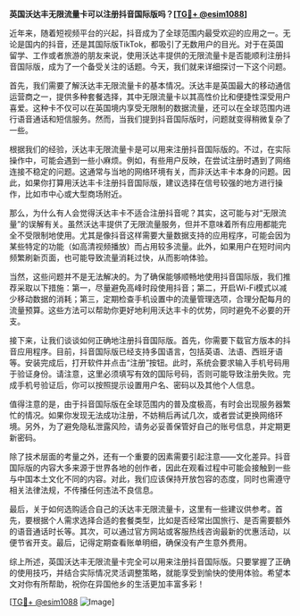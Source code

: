 **英国沃达丰无限流量卡可以注册抖音国际版吗？[[TG💪+ @esim1088](https://t.me/s/esim1088)]**

近年来，随着短视频平台的兴起，抖音成为了全球范围内最受欢迎的应用之一。无论是国内的抖音，还是其国际版TikTok，都吸引了无数用户的目光。对于在英国留学、工作或者旅游的朋友来说，使用沃达丰提供的无限流量卡是否能顺利注册抖音国际版，成为了一个备受关注的话题。今天，我们就来详细探讨一下这个问题。

首先，我们需要了解沃达丰无限流量卡的基本情况。沃达丰是英国最大的移动通信运营商之一，提供多种套餐选择，其中无限流量卡以其高性价比和便捷性深受用户喜爱。这种卡不仅可以在英国境内享受无限制的数据流量，还可以在全球范围内进行语音通话和短信服务。然而，当我们提到抖音国际版时，问题就变得稍微复杂了一些。

根据我们的经验，沃达丰无限流量卡是可以用来注册抖音国际版的。不过，在实际操作中，可能会遇到一些小麻烦。例如，有些用户反映，在尝试注册时遇到了网络连接不稳定的问题。这通常与当地的网络环境有关，而非沃达丰卡本身的问题。因此，如果你打算用沃达丰卡注册抖音国际版，建议选择在信号较强的地方进行操作，比如市中心或大型商场附近。

那么，为什么有人会觉得沃达丰卡不适合注册抖音呢？其实，这可能与对“无限流量”的误解有关。虽然沃达丰提供了无限流量服务，但并不意味着所有应用都能完全不受限制地使用。尤其是像抖音这样需要大量数据支持的应用程序，可能会因为某些特定的功能（如高清视频播放）而占用较多流量。此外，如果用户在短时间内频繁刷新页面，也可能导致流量消耗过快，从而影响体验。

当然，这些问题并不是无法解决的。为了确保能够顺畅地使用抖音国际版，我们推荐采取以下措施：第一，尽量避免高峰时段使用抖音；第二，开启Wi-Fi模式以减少移动数据的消耗；第三，定期检查手机设置中的流量管理选项，合理分配每月的流量预算。这些方法可以帮助你更好地利用沃达丰卡的优势，同时避免不必要的开支。

接下来，让我们谈谈如何正确地注册抖音国际版。首先，你需要下载官方版本的抖音应用程序。目前，抖音国际版已经支持多国语言，包括英语、法语、西班牙语等。安装完成后，打开软件并点击“注册”按钮。此时，系统会要求输入手机号码用于验证身份。请注意，这里必须填写有效的国际号码，否则可能导致注册失败。完成手机号验证后，你可以按照提示设置用户名、密码以及其他个人信息。

值得注意的是，由于抖音国际版在全球范围内的普及度极高，有时会出现服务器繁忙的情况。如果你发现无法成功注册，不妨稍后再试几次，或者尝试更换网络环境。另外，为了避免隐私泄露风险，请务必妥善保管好自己的账号信息，并定期更新密码。

除了技术层面的考量之外，还有一个重要的因素需要引起注意——文化差异。抖音国际版的内容大多来源于世界各地的创作者，因此在观看过程中可能会接触到一些与中国本土文化不同的内容。对此，我们应该保持开放包容的态度，同时也需遵守相关法律法规，不传播任何违法不良信息。

最后，关于如何选购适合自己的沃达丰无限流量卡，这里有一些建议供参考。首先，要根据个人需求选择合适的套餐类型，比如是否经常出国旅行、是否需要额外的语音通话时长等。其次，可以通过官方网站或客服热线咨询最新的优惠活动，以便节省开支。最后，记得定期查看账单明细，确保没有产生意外费用。

综上所述，英国沃达丰无限流量卡完全可以用来注册抖音国际版。只要掌握了正确的使用技巧，并结合实际情况灵活调整策略，就能享受到愉快的使用体验。希望本文对你有所帮助，祝你在异国他乡的生活更加丰富多彩！

[[TG💪+ @esim1088](https://t.me/s/esim1088) ![Image](https://i.postimg.cc/4NQfJmqS/Snipaste-2025-05-13-00-14-12.png)]